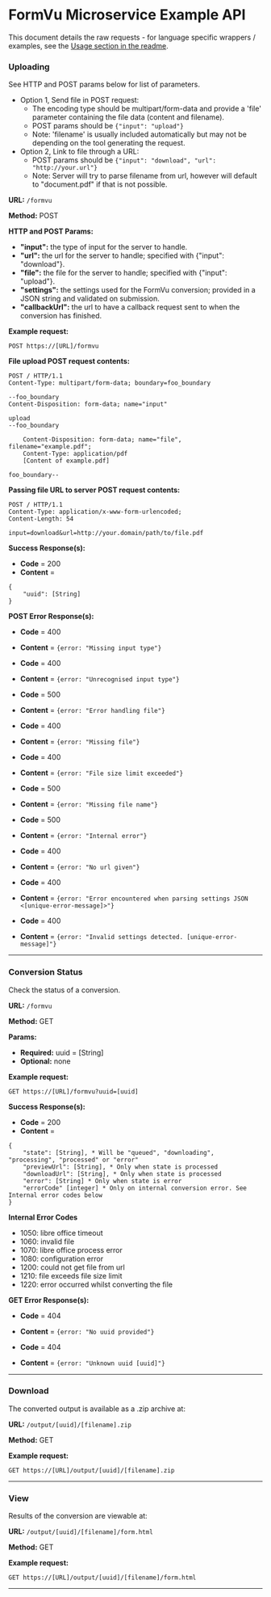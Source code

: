 
# FormVu Microservice Example API #

This document details the raw requests - for language specific wrappers / examples, see the [Usage section in the readme](README.md).

### Uploading ###
See HTTP and POST params below for list of parameters.
 - Option 1, Send file in POST request:
    - The encoding type should be multipart/form-data and provide a 'file' parameter containing the file data (content and filename).
    - POST params should be ```{"input": "upload"}```
    - Note: 'filename' is usually included automatically but may not be depending on the tool generating the request.  
 - Option 2, Link to file through a URL:
    - POST params should be ```{"input": "download", "url": "http://your.url"}```
    - Note: Server will try to parse filename from url, however will default to "document.pdf" if that is not possible.

**URL:** ```/formvu```

**Method:** POST

**HTTP and POST Params:**
* **"input":** the type of input for the server to handle.
* **"url":** the url for the server to handle; specified with {"input": "download"}.
* **"file":** the file for the server to handle; specified with {"input": "upload"}.
* **"settings":** the settings used for the FormVu conversion; provided in a JSON string and validated on submission.
* **"callbackUrl":** the url to have a callback request sent to when the conversion has finished.

**Example request:**

```
POST https://[URL]/formvu
```

**File upload POST request contents:**

```POST https://[URL]/formvu
POST / HTTP/1.1
Content-Type: multipart/form-data; boundary=foo_boundary

--foo_boundary
Content-Disposition: form-data; name="input"

upload
--foo_boundary

    Content-Disposition: form-data; name="file", filename="example.pdf";
    Content-Type: application/pdf
    [Content of example.pdf]

foo_boundary--
```

**Passing file URL to server POST request contents:**

```POST https://[URL]/formvu
POST / HTTP/1.1
Content-Type: application/x-www-form-urlencoded;
Content-Length: 54

input=download&url=http://your.domain/path/to/file.pdf
```

**Success Response(s):**
* **Code** = 200
* **Content** = 

```
{
    "uuid": [String]
} 
```

**POST Error Response(s):**
* **Code** = 400
* **Content** = ```{error: "Missing input type"}```

* **Code** = 400
* **Content** = ```{error: "Unrecognised input type"}```

* **Code** = 500
* **Content** = ```{error: "Error handling file"}```

* **Code** = 400
* **Content** = ```{error: "Missing file"}```

* **Code** = 400
* **Content** = ```{error: "File size limit exceeded"}```

* **Code** = 500
* **Content** = ```{error: "Missing file name"}```

* **Code** = 500
* **Content** = ```{error: "Internal error"}```

* **Code** = 400
* **Content** = ```{error: "No url given"}```

* **Code** = 400
* **Content** = ```{error: "Error encountered when parsing settings JSON <[unique-error-message]>"}```

* **Code** = 400
* **Content** = ```{error: "Invalid settings detected. [unique-error-message]"}```

___


### Conversion Status

Check the status of a conversion.

**URL:** ```/formvu```

**Method:** GET

**Params:**
* **Required:** uuid = [String]
* **Optional:** none

**Example request:**

```GET https://[URL]/formvu?uuid=[uuid]```


**Success Response(s):**
* **Code** = 200
* **Content** = 

```
{
    "state": [String], * Will be "queued", "downloading", "processing", "processed" or "error"
    "previewUrl": [String], * Only when state is processed
    "downloadUrl": [String], * Only when state is processed
    "error": [String] * Only when state is error
    "errorCode" [integer] * Only on internal conversion error. See Internal error codes below
}
```

**Internal Error Codes**
* 1050: libre office timeout
* 1060: invalid file
* 1070: libre office process error
* 1080: configuration error
* 1200: could not get file from url
* 1210: file exceeds file size limit
* 1220: error occurred whilst converting the file

**GET Error Response(s):**
* **Code** = 404
* **Content** = ```{error: "No uuid provided"}```

* **Code** = 404
* **Content** = ```{error: "Unknown uuid [uuid]"}```
___


### Download

The converted output is available as a .zip archive at:

**URL:** ```/output/[uuid]/[filename].zip```

**Method:** GET

**Example request:**

```GET https://[URL]/output/[uuid]/[filename].zip```

___

### View

Results of the conversion are viewable at:

**URL:** ```/output/[uuid]/[filename]/form.html```

**Method:** GET

**Example request:**

```GET https://[URL]/output/[uuid]/[filename]/form.html```

___
